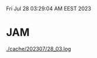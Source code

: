 Fri Jul 28 03:29:04 AM EEST 2023
# JAM
<a href='./cache/202307/28_03.log'>./cache/202307/28_03.log</a>
